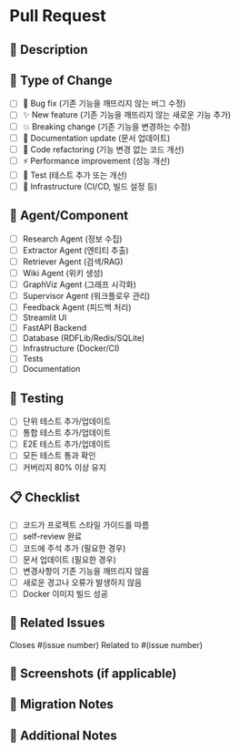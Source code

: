 # Pull Request

## 📝 Description
<!-- 이 PR에서 변경된 내용을 간략히 설명해주세요 -->

## 🎯 Type of Change
<!-- 해당하는 항목에 [x]를 표시해주세요 -->

- [ ] 🐛 Bug fix (기존 기능을 깨뜨리지 않는 버그 수정)
- [ ] ✨ New feature (기존 기능을 깨뜨리지 않는 새로운 기능 추가)
- [ ] 💥 Breaking change (기존 기능을 변경하는 수정)
- [ ] 📝 Documentation update (문서 업데이트)
- [ ] 🧹 Code refactoring (기능 변경 없는 코드 개선)
- [ ] ⚡ Performance improvement (성능 개선)
- [ ] 🧪 Test (테스트 추가 또는 개선)
- [ ] 🔧 Infrastructure (CI/CD, 빌드 설정 등)

## 🚀 Agent/Component
<!-- 해당하는 컴포넌트에 [x]를 표시해주세요 -->

- [ ] Research Agent (정보 수집)
- [ ] Extractor Agent (엔티티 추출)
- [ ] Retriever Agent (검색/RAG)
- [ ] Wiki Agent (위키 생성)
- [ ] GraphViz Agent (그래프 시각화)
- [ ] Supervisor Agent (워크플로우 관리)
- [ ] Feedback Agent (피드백 처리)
- [ ] Streamlit UI
- [ ] FastAPI Backend
- [ ] Database (RDFLib/Redis/SQLite)
- [ ] Infrastructure (Docker/CI)
- [ ] Tests
- [ ] Documentation

## 🧪 Testing
<!-- 테스트 관련 정보를 체크해주세요 -->

- [ ] 단위 테스트 추가/업데이트
- [ ] 통합 테스트 추가/업데이트
- [ ] E2E 테스트 추가/업데이트
- [ ] 모든 테스트 통과 확인
- [ ] 커버리지 80% 이상 유지

## 📋 Checklist
<!-- PR 제출 전 체크리스트 -->

- [ ] 코드가 프로젝트 스타일 가이드를 따름
- [ ] self-review 완료
- [ ] 코드에 주석 추가 (필요한 경우)
- [ ] 문서 업데이트 (필요한 경우)
- [ ] 변경사항이 기존 기능을 깨뜨리지 않음
- [ ] 새로운 경고나 오류가 발생하지 않음
- [ ] Docker 이미지 빌드 성공

## 🔗 Related Issues
<!-- 관련된 이슈가 있다면 링크해주세요 -->

Closes #(issue number)
Related to #(issue number)

## 📸 Screenshots (if applicable)
<!-- UI 변경이 있다면 스크린샷을 추가해주세요 -->

## 🔄 Migration Notes
<!-- 데이터베이스 스키마 변경이나 환경변수 추가 등이 있다면 설명해주세요 -->

## 🎉 Additional Notes
<!-- 리뷰어가 알아야 할 추가 정보가 있다면 작성해주세요 -->